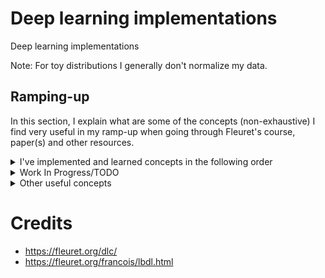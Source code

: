 # Deep learning implementations

Deep learning implementations

Note: For toy distributions I generally don't normalize my data.

## Ramping-up

In this section, I explain what are some of the concepts (non-exhaustive) I find very useful in my ramp-up when going through Fleuret's course, paper(s) and other resources.


<details>
  <summary>I've implemented and learned concepts in the following order</summary>
  
- A CNN from scratch (convolution and transposed convolutions from scratch) (although my backpropagation from scratch didn't work due to tensor shape mismatches)
- Maximum (log)-likelihood, Maximum A Posterior, Cross-Entropy Loss
- Deep Auto-Encoder (AE) using convnets (with transposed convolutions for the decoder)
- Deep Denoising AE
- Variational AE (although it didn't really give good results)
- Non-Volume Preserving Networks with coupling layers
- Generative Adversarial Networks (although it didn't really give good results)
- Noise Conditional Score Networks (on my toy distributions)
- Denoising Diffusion Probabilistic Model (on my toy distributions)
- EDM diffusion model based on [the paper](https://arxiv.org/abs/2206.00364) by Karras et al. (currently in a private repository, can generate unconditionally and conditionally for FashionMNIST and CIFAR-10 with Classifier-Free Guidance. Can generate also faces from CelebA.). The model is a U-net with residual blocks and multi-head self attention blocks (self-attention in lower resolution blocks.)
</details>

<details>
  <summary>Work In Progress/TODO</summary>

- Noise Conditional Score Networks on CIFAR-10 or FashionMNIST (not working yet so I didn't upload it)
- Denoising Diffusion Probabilistic Model (not working yet so I didn't upload it)
- Generative Pre-trained Transformer, decoder-only part of the Transformer (not completely working, issues with long-term dependencies)
- TODO: Latent Diffusion Model by using a diffusion model in the latent space. Encoder and decoder from VQ-VAE or VQ-GAN.
- TODO: Video diffusion (based on GAIA-1 and TECO) where the dynamics & temporal consistency come from a transformer and realistic/detailed videos come from the diffusion model. The transformer would be working on tokens obtained from the Vector-quantization and the diffusion model would be generating frames conditionned on generated tokens (by AR transformer).
</details>

<details>
  <summary>Other useful concepts</summary>
  
- Information theoretical concepts:
  - Entropy
  - Cross-entropy
  - Mutual Information
  - Kullback-Leibler divergence
- Metaheuristics for optimization concepts:
  - Particle Swarm Optimization (interesting relation to the Momentum optimization method)
  - Simulated Annealing (interesting relation to the Noise Conditional Score Network)
  - (Genetic algorithms)
- Modelisation and simulation of natural phenomena concepts:
  - Monte-Carlo Markov Chain
  - Diffusion Process
- Other:
  - Importance-Sampling
  - Moving averages (incl. Exponentially Weighted Moving Averages)

  
</details>

# Credits
- https://fleuret.org/dlc/
- https://fleuret.org/francois/lbdl.html

